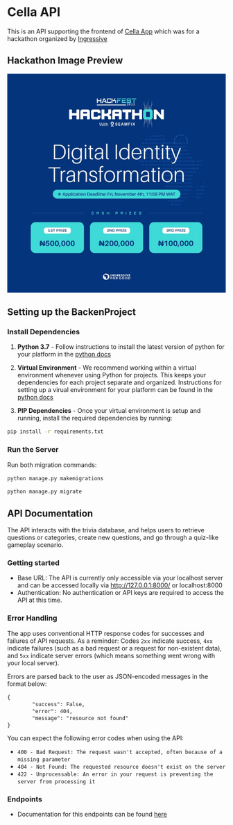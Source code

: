 # Cella API

This is an API supporting the frontend of [Cella App](https://cella.vercel.app/) which was for a hackathon organized by [Ingressive](https://ingressive.org/)

## Hackathon Image Preview
![Hackathon Image](hackathong_image.jpeg)

## Setting up the BackenProject

### Install Dependencies

1. **Python 3.7** - Follow instructions to install the latest version of python for your platform in the [python docs](https://docs.python.org/3/using/unix.html#getting-and-installing-the-latest-version-of-python)

2. **Virtual Environment** - We recommend working within a virtual environment whenever using Python for projects. This keeps your dependencies for each project separate and organized. Instructions for setting up a virual environment for your platform can be found in the [python docs](https://packaging.python.org/guides/installing-using-pip-and-virtual-environments/)

3. **PIP Dependencies** - Once your virtual environment is setup and running, install the required dependencies by running:

```bash
pip install -r requirements.txt
```

### Run the Server

Run both migration commands:

```bash
python manage.py makemigrations
```

```bash
python manage.py migrate
```

## API Documentation
The API interacts with the trivia database, and helps users to retrieve questions or categories, create new questions, and go through a quiz-like gameplay scenario.

### Getting started
- Base URL: The API is currently only accessible via your localhost server and can be accessed locally via http://127.0.0.1:8000/ or localhost:8000
- Authentication: No authentication or API keys are required to access the API at this time.

### Error Handling
The app uses conventional HTTP response codes for successes and failures of API requests. As a reminder: Codes `2xx` indicate success, `4xx` indicate failures (such as a bad request or a request for non-existent data), and `5xx` indicate server errors (which means something went wrong with your local server).

Errors are parsed back to the user as JSON-encoded messages in the format below:

    {
            "success": False,
            "error": 404,
            "message": "resource not found"
    }

You can expect the following error codes when using the API:
+ `400 - Bad Request: The request wasn't accepted, often because of a missing parameter`
+ `404 - Not Found: The requested resource doesn't exist on the server`
+ `422 - Unprocessable: An error in your request is preventing the server from processing it`

### Endpoints

-    Documentation for this endpoints can be found [here](https://documenter.getpostman.com/view/20677030/2s8YekQaJL)

